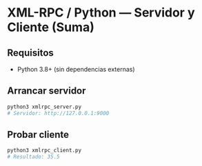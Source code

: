 # XML-RPC / Python — Servidor y Cliente (Suma)

## Requisitos
- Python 3.8+ (sin dependencias externas)

## Arrancar servidor
```bash
python3 xmlrpc_server.py
# Servidor: http://127.0.0.1:9000
```

## Probar cliente
```bash
python3 xmlrpc_client.py
# Resultado: 35.5
```
